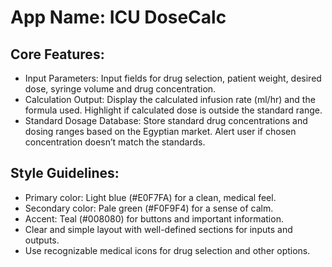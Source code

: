 # **App Name**: ICU DoseCalc

## Core Features:

- Input Parameters: Input fields for drug selection, patient weight, desired dose, syringe volume and drug concentration.
- Calculation Output: Display the calculated infusion rate (ml/hr) and the formula used. Highlight if calculated dose is outside the standard range.
- Standard Dosage Database: Store standard drug concentrations and dosing ranges based on the Egyptian market. Alert user if chosen concentration doesn’t match the standards.

## Style Guidelines:

- Primary color: Light blue (#E0F7FA) for a clean, medical feel.
- Secondary color: Pale green (#F0F9F4) for a sense of calm.
- Accent: Teal (#008080) for buttons and important information.
- Clear and simple layout with well-defined sections for inputs and outputs.
- Use recognizable medical icons for drug selection and other options.